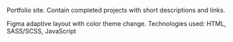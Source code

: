 Portfolio site.
Contain completed projects with short descriptions and links.

Figma adaptive layout with color theme change. 
Technologies used: HTML, SASS/SCSS, JavaScript
